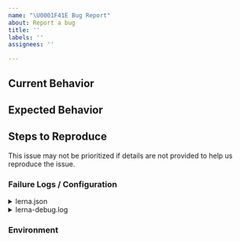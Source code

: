 ```yaml
---
name: "\U0001F41E Bug Report"
about: Report a bug
title: ''
labels: ''
assignees: ''

---
```


<!-- Please do your best to fill out all of the sections below! -->

## Current Behavior

<!-- What is the behavior that currently you experience? -->

## Expected Behavior

<!-- What is the behavior that you expect to happen? -->
<!-- Is this a regression? .i.e Did this used to be the behavior at one point?  -->

## Steps to Reproduce

<!-- Help us help you by making it easy for us to reproduce your issue! -->

<!-- Can you reproduce this on https://github.com/lerna/repro? -->
<!-- If so, open a PR with your changes and link it below. -->
<!-- If not, please provide a minimal Github repo of your own -->
<!-- At the very least, provide as much detail as possible to help us reproduce the issue -->

<!-- Remove this line -->

This issue may not be prioritized if details are not provided to help us reproduce the issue.

### Failure Logs / Configuration

<!-- Please include any relevant log snippets or files here. -->

<details><summary>lerna.json</summary><p>
<!-- browsers demand the next line be empty -->

```json
<!-- Please paste your `lerna.json` here -->
```

</p></details>

<details><summary>lerna-debug.log</summary><p>
<!-- browsers demand the next line be empty -->

```txt
<!-- If you have a `lerna-debug.log` available, please paste it here -->
<!-- Otherwise, feel free to delete this <details> block -->
```

</p></details>

### Environment

<!-- It's important for us to know the context in which you experience this behavior! -->
<!-- Please paste the result of running `npx lerna info` in your repo below! -->
